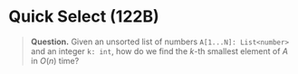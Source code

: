 # Quick Select (122B)

> **Question.** Given an unsorted list of numbers `A[1...N]: List<number>` and an integer `k: int`, how do we find the $k$-th smallest element of $A$ in $O(n)$ time?

